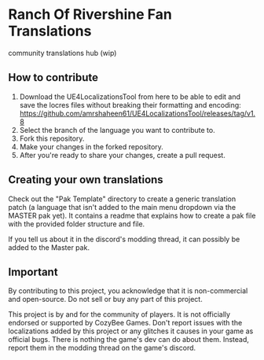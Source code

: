 # Ranch Of Rivershine Fan Translations
community translations hub (wip)

## How to contribute
1. Download the UE4LocalizationsTool from here to be able to edit and save the locres files without breaking their formatting and encoding: https://github.com/amrshaheen61/UE4LocalizationsTool/releases/tag/v1.8
2. Select the branch of the language you want to contribute to.
3. Fork this repository.
4. Make your changes in the forked repository.
5. After you're ready to share your changes, create a pull request.

## Creating your own translations
Check out the "Pak Template" directory to create a generic translation patch (a language that isn't added to the main menu dropdown via the MASTER pak yet).
It contains a readme that explains how to create a pak file with the provided folder structure and file.

If you tell us about it in the discord's modding thread, it can possibly be added to the Master pak.

## Important
By contributing to this project, you acknowledge that it is non-commercial and open-source. Do not sell or buy any part of this project.

This project is by and for the community of players. It is not officially endorsed or supported by CozyBee Games. Don't report issues with the localizations added by this project or any glitches it causes in your game as official bugs. There is nothing the game's dev can do about them. Instead, report them in the modding thread on the game's discord.
